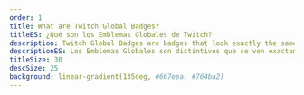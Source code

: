 ```yaml
---
order: 1
title: What are Twitch Global Badges?
titleES: ¿Qué son los Emblemas Globales de Twitch?
description: Twitch Global Badges are badges that look exactly the same across every channel on the platform. This makes them different from Subscriber or Bits Badges, which can be customized by the specific broadcaster.
descriptionES: Los Emblemas Globales son distintivos que se ven exactamente igual en todos los canales de la plataforma. Esto los diferencia de los Emblemas de Suscriptor o Bits, cuyos diseños pueden ser personalizados por cada Streamer específico.
titleSize: 30
descSize: 25
background: linear-gradient(135deg, #667eea, #764ba2)
---
```

